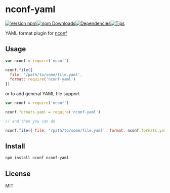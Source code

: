 # nconf-yaml

[![Version npm](https://img.shields.io/npm/v/nconf-yaml.svg?style=flat-square)](https://www.npmjs.com/package/nconf-yaml)[![npm Downloads](https://img.shields.io/npm/dm/nconf-yaml.svg?style=flat-square)](https://www.npmjs.com/package/nconf-yaml)[![Dependencies](https://img.shields.io/david/tellnes/nconf-yaml.svg?style=flat-square)](https://david-dm.org/tellnes/nconf-yaml)[![Tips](http://img.shields.io/gratipay/tellnes.png?style=flat-square)](https://gratipay.com/~tellnes/)

YAML format plugin for [nconf](https://www.npmjs.org/package/nconf)

## Usage

```js
var nconf = require('nconf')

nconf.file({
  file: '/path/to/some/file.yaml',
  format: require('nconf-yaml')
})
```

or to add general YAML file support

```js
var nconf = require('nconf')

nconf.formats.yaml = require('nconf-yaml')

// and then you can do

nconf.file({ file: '/path/to/some/file.yaml', format: nconf.formats.yaml })
```

## Install

```bash
npm install nconf nconf-yaml
```

## License

MIT
